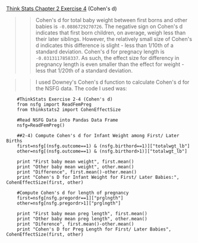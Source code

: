 [Think Stats Chapter 2 Exercise 4](http://greenteapress.com/thinkstats2/html/thinkstats2003.html#toc24) (Cohen's d)

>>Cohen's d for total baby weight between first borns and other babies is `-0.0886729270726`. The negative sign on Cohen's d indicates that first born children, on average, weigh less than their later siblings. However, the relatively small size of Cohen's d indicates this difference is slight - less than 1/10th of a standard deviation. Cohen's d for pregnacy length is `-0.0313117858337`. As such, the effect size for differency in pregnancy length is even smaller than the effect for weight - less that 1/20th of a standard deviation.

>>I used Downey's Cohen's d function to calculate Cohen's d for the NSFG data. The code I used was:

        #ThinkStats Exercise 2-4 (Cohen's d)
        from nsfg import ReadFemPreg
        from thinkstats2 import CohenEffectSize 

        #Read NSFG Data into Pandas Data Frame
        nsfg=ReadFemPreg() 

        ##2-4) Compute Cohen's d for Infant Weight among First/ Later Births
        first=nsfg[(nsfg.outcome==1) & (nsfg.birthord==1)]["totalwgt_lb"]
        other=nsfg[(nsfg.outcome==1) & (nsfg.birthord>1)]["totalwgt_lb"]

        print "First baby mean weight", first.mean()
        print "Other baby mean weight", other.mean()
        print "Difference", first.mean()-other.mean()
        print "Cohen's D for Infant Weight for First/ Later Babies:", CohenEffectSize(first, other)

        #Compute Cohen's d for length of pregnancy
        first=nsfg[nsfg.pregordr==1]["prglngth"]
        other=nsfg[nsfg.pregordr>1]["prglngth"]

        print "First baby mean preg length", first.mean()
        print "Other baby mean preg length", other.mean()
        print "Diference", first.mean()-other.mean()
        print "Cohen's D for Preg Length for First/ Later Babies", CohenEffectSize(first, other)